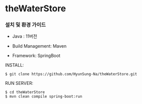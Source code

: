 # theWaterStore

### 설치 및 환경 가이드

- Java : 11버전

- Build Management: Maven
- Framework: SpringBoot



INSTALL:

```
$ git clone https://github.com/HyunSung-Na/theWaterStore.git
```

RUN SERVER:

```
$ cd theWaterStore
$ mvn clean compile spring-boot:run
```

